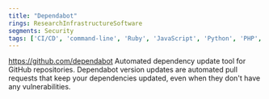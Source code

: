 ```yaml
---
title: "Dependabot"
rings: ResearchInfrastructureSoftware
segments: Security
tags: ['CI/CD', 'command-line', 'Ruby', 'JavaScript', 'Python', 'PHP', 'Dart', 'Elixir', 'Elm', 'Go', 'Rust', 'Java', '.NET']
---
```

https://github.com/dependabot
Automated dependency update tool for GitHub repositories. Dependabot version updates are automated pull requests that keep your dependencies updated, even when they don't have any vulnerabilities.
